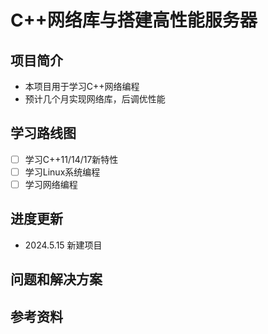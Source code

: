 # C++网络库与搭建高性能服务器
## 项目简介
- 本项目用于学习C++网络编程
- 预计几个月实现网络库，后调优性能

## 学习路线图
- [ ] 学习C++11/14/17新特性
- [ ] 学习Linux系统编程
- [ ] 学习网络编程

## 进度更新
- 2024.5.15 新建项目

## 问题和解决方案

## 参考资料


